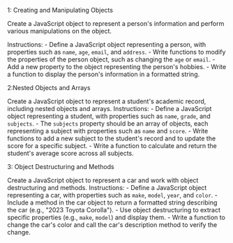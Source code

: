 1: Creating and Manipulating Objects

Create a JavaScript object to represent a person's information and perform various manipulations on the object.

Instructions:
    - Define a JavaScript object representing a person, with properties such as `name`, `age`, `email`, and `address`.
    - Write functions to modify the properties of the person object, such as changing the `age` or `email`.
    - Add a new property to the object representing the person's hobbies.
    - Write a function to display the person's information in a formatted string.

2:Nested Objects and Arrays

Create a JavaScript object to represent a student's academic record, including nested objects and arrays.
Instructions:
    - Define a JavaScript object representing a student, with properties such as `name`, `grade`, and `subjects`.
    - The `subjects` property should be an array of objects, each representing a subject with properties such as `name` and `score`.
    - Write functions to add a new subject to the student's record and to update the score for a specific subject.
    - Write a function to calculate and return the student's average score across all subjects.

3: Object Destructuring and Methods

Create a JavaScript object to represent a car and work with object destructuring and methods.
Instructions:
    - Define a JavaScript object representing a car, with properties such as `make`, `model`, `year`, and `color`.
    - Include a method in the car object to return a formatted string describing the car (e.g., "2023 Toyota Corolla").
    - Use object destructuring to extract specific properties (e.g., `make`, `model`) and display them.
    - Write a function to change the car's color and call the car's description method to verify the change.